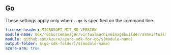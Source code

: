 ## Go

These settings apply only when `--go` is specified on the command line.

```yaml $(go) && $(track2)
license-header: MICROSOFT_MIT_NO_VERSION
module-name: sdk/resourcemanager/virtualmachineimagebuilder/armvirtualmachineimagebuilder
module: github.com/Azure/azure-sdk-for-go/$(module-name)
output-folder: $(go-sdk-folder)/$(module-name)
azure-arm: true
```
